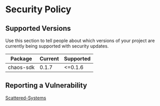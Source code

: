 # Security Policy

## Supported Versions

Use this section to tell people about which versions of your project are
currently being supported with security updates.

| Package      | Current | Supported |
|--------------|---------|-----------|
| chaos-sdk    | 0.1.7   | <=0.1.6   |


## Reporting a Vulnerability

[Scattered-Systems](https://scattered-systems.com)